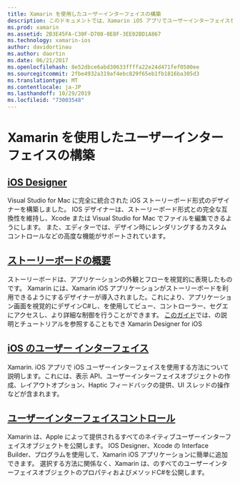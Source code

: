 ```yaml
---
title: Xamarin を使用したユーザーインターフェイスの構築
description: このドキュメントでは、Xamarin iOS アプリでユーザーインターフェイスを構築する方法について説明します。 IOS designer、storyboard、一般的な iOS インターフェイスの概念、iOS ユーザーインターフェイスコントロールに関するガイドへのリンクを提供します。
ms.prod: xamarin
ms.assetid: 2B3E45FA-C30F-D708-0E8F-3EE02BD1A867
ms.technology: xamarin-ios
author: davidortinau
ms.author: daortin
ms.date: 06/21/2017
ms.openlocfilehash: 8e52dbce6abd30633ffffa22e24d471fef0500ee
ms.sourcegitcommit: 2fbe4932a319af4ebc829f65eb1fb1816ba305d3
ms.translationtype: MT
ms.contentlocale: ja-JP
ms.lasthandoff: 10/29/2019
ms.locfileid: "73003548"
---
```

# <a name="building-user-interfaces-with-xamarinios"></a>Xamarin を使用したユーザーインターフェイスの構築

## <a name="ios-designeriosuser-interfacedesignerindexmd"></a>[iOS Designer](~/ios/user-interface/designer/index.md)

Visual Studio for Mac に完全に統合された iOS ストーリーボード形式のデザイナーを構築しました。 IOS デザイナーは、ストーリーボード形式との完全な互換性を維持し、Xcode または Visual Studio for Mac でファイルを編集できるようにします。 また、エディターでは、デザイン時にレンダリングするカスタムコントロールなどの高度な機能がサポートされています。

## <a name="introduction-to-storyboardsiosuser-interfacestoryboardsindexmd"></a>[ストーリーボードの概要](~/ios/user-interface/storyboards/index.md)

ストーリーボードは、アプリケーションの外観とフローを視覚的に表現したものです。 Xamarin には、Xamarin iOS アプリケーションがストーリーボードを利用できるようにするデザイナーが導入されました。これにより、アプリケーション画面を視覚的にデザインC#し、を使用してビュー、コントローラー、セグエにアクセスし、より詳細な制御を行うことができます。 [このガイド](~/ios/user-interface/designer/introduction.md)では、の説明とチュートリアルを参照することもでき Xamarin Designer for iOS

## <a name="user-interface-in-iosiosuser-interfaceios-uiindexmd"></a>[iOS のユーザー インターフェイス](~/ios/user-interface/ios-ui/index.md)

Xamarin. iOS アプリで iOS ユーザーインターフェイスを使用する方法について説明します。これには、表示 API、ユーザーインターフェイスオブジェクトの作成、レイアウトオプション、Haptic フィードバックの提供、UI スレッドの操作などが含まれます。

## <a name="user-interface-controlsiosuser-interfacecontrolsindexmd"></a>[ユーザーインターフェイスコントロール](~/ios/user-interface/controls/index.md)

Xamarin は、Apple によって提供されるすべてのネイティブユーザーインターフェイスオブジェクトを公開します。 IOS Designer、Xcode の Interface Builder、プログラムを使用して、Xamarin iOS アプリケーションに簡単に追加できます。 選択する方法に関係なく、Xamarin は、のすべてのユーザーインターフェイスオブジェクトのプロパティおよびメソッドC#を公開します。

